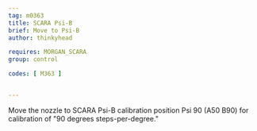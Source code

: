 ```yaml
---
tag: m0363
title: SCARA Psi-B
brief: Move to Psi-B
author: thinkyhead

requires: MORGAN_SCARA
group: control

codes: [ M363 ]


---
```


Move the nozzle to SCARA Psi-B calibration position Psi 90 (A50 B90) for calibration of "90 degrees steps-per-degree."
